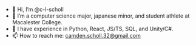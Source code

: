 - 👋 Hi, I’m @c-l-scholl
- 👀 I’m a computer science major, japanese minor, and student athlete at Macalester College. 
- 🌱 I have experience in Python, React, JS/TS, SQL, and Unity/C#.
- 📫 How to reach me: camden.scholl.32@gmail.com

<!---
c-l-scholl/c-l-scholl is a ✨ special ✨ repository because its `README.md` (this file) appears on your GitHub profile.
You can click the Preview link to take a look at your changes.
--->

